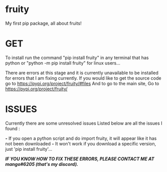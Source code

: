 # fruity
My first pip package, all about fruits!

# GET
To install run the command "pip install fruity" in any terminal that has python or "python -m pip install fruity" for linux users...

There are errors at this stage and it is currently unavailable to be installed for errors that I am fixing currently.
If you would like to get the source code go to
https://pypi.org/project/fruity/#files
And to go to the main site, Go to https://pypi.org/project/fruity/

# ISSUES

Currently there are some unresolved issues
Listed below are all the issues I found :

**-** If you open a python script and do import fruity, it will appear like it has not been downloaded
**-** It won't work if you download a specific version, just 'pip install fruity'...

***IF YOU KNOW HOW TO FIX THESE ERRORS, PLEASE CONTACT ME AT mango#6205 (that's my discord).***
